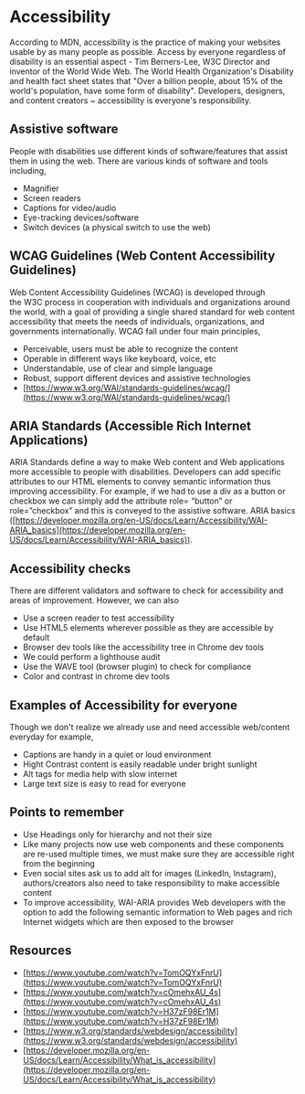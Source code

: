 # Accessibility

According to MDN, accessibility is the practice of making your websites usable by as many people as possible. Access by everyone regardless of disability is an essential aspect - Tim Berners-Lee, W3C Director and inventor of the World Wide Web. The World Health Organization's Disability and health fact sheet states that "Over a billion people, about 15% of the world's population, have some form of disability". Developers, designers, and content creators ~ accessibility is everyone's responsibility.

## Assistive software

People with disabilities use different kinds of software/features that assist them in using the web. There are various kinds of software and tools including,

- Magnifier
- Screen readers
- Captions for video/audio
- Eye-tracking devices/software
- Switch devices (a physical switch to use the web)

## WCAG Guidelines (Web Content Accessibility Guidelines)

Web Content Accessibility Guidelines (WCAG) is developed through the W3C process in cooperation with individuals and organizations around the world, with a goal of providing a single shared standard for web content accessibility that meets the needs of individuals, organizations, and governments internationally. WCAG fall under four main principles,

- Perceivable, users must be able to recognize the content
- Operable in different ways like keyboard, voice, etc
- Understandable, use of clear and simple language
- Robust, support different devices and assistive technologies
- [https://www.w3.org/WAI/standards-guidelines/wcag/](https://www.w3.org/WAI/standards-guidelines/wcag/)

## ARIA Standards (**Accessible Rich Internet Applications**)

ARIA Standards define a way to make Web content and Web applications more accessible to people with disabilities. Developers can add specific attributes to our HTML elements to convey semantic information thus improving accessibility. For example, if we had to use a div as a button or checkbox we can simply add the attribute role= “button” or role=”checkbox” and this is conveyed to the assistive software. ARIA basics ([https://developer.mozilla.org/en-US/docs/Learn/Accessibility/WAI-ARIA_basics](https://developer.mozilla.org/en-US/docs/Learn/Accessibility/WAI-ARIA_basics)).

## Accessibility checks

There are different validators and software to check for accessibility and areas of improvement. However, we can also

- Use a screen reader to test accessibility
- Use HTML5 elements wherever possible as they are accessible by default
- Browser dev tools like the accessibility tree in Chrome dev tools
- We could perform a lighthouse audit
- Use the WAVE tool (browser plugin) to check for compliance
- Color and contrast in chrome dev tools

## Examples of Accessibility for everyone
Though we don't realize we already use and need accessible web/content everyday for example,

- Captions are handy in a quiet or loud environment
- Hight Contrast content is easily readable under bright sunlight
- Alt tags for media help with slow internet
- Large text size is easy to read for everyone

## Points to remember

- Use Headings only for hierarchy and not their size
- Like many projects now use web components and these components are re-used multiple times, we must make sure they are accessible right from the beginning
- Even social sites ask us to add alt for images (LinkedIn, Instagram), authors/creators also need to take responsibility to make accessible content
-  To improve accessibility, WAI-ARIA provides Web developers with the option to add the following semantic information to Web pages and rich Internet widgets which are then exposed to the browser

## Resources

- [https://www.youtube.com/watch?v=TomOQYxFnrU](https://www.youtube.com/watch?v=TomOQYxFnrU)
- [https://www.youtube.com/watch?v=cOmehxAU_4s](https://www.youtube.com/watch?v=cOmehxAU_4s)
- [https://www.youtube.com/watch?v=H37zF98Er1M](https://www.youtube.com/watch?v=H37zF98Er1M)
- [https://www.w3.org/standards/webdesign/accessibility](https://www.w3.org/standards/webdesign/accessibility)
- [https://developer.mozilla.org/en-US/docs/Learn/Accessibility/What_is_accessibility](https://developer.mozilla.org/en-US/docs/Learn/Accessibility/What_is_accessibility)
